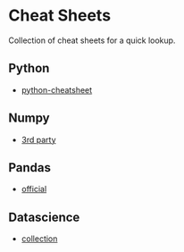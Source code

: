 # Cheat Sheets

Collection of cheat sheets for a quick lookup.

## Python

- [python-cheatsheet](https://gto76.github.io/python-cheatsheet/)

## Numpy

- [3rd party](https://s3.amazonaws.com/assets.datacamp.com/blog_assets/Numpy_Python_Cheat_Sheet.pdf)

## Pandas

- [official](https://pandas.pydata.org/Pandas_Cheat_Sheet.pdf)

## Datascience

- [collection](http://www.utc.fr/~jlaforet/Suppl/python-cheatsheets.pdf)
